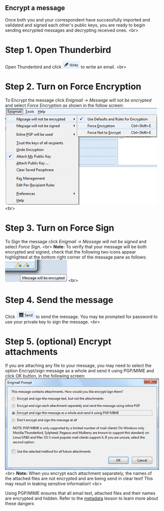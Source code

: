 
## Encrypt a message

Once both you and your correspondent have successfully imported and validated and signed each other&#39;s public keys, you are ready to begin sending encrypted messages and decrypting received ones.
&lt;br&gt;
# Step 1. Open Thunderbird
Open Thunderbird and click ![thunderbird_81](thunderbird_81.png) to write an email.
&lt;br&gt;
# Step 2. Turn on Force Encryption
To Encrypt the message click *Enigmail -&gt; Message will not be encrypted* and select *Force Encryption* as shown in the follow screen:
![thunderbird_84](thunderbird_84.png)
&lt;br&gt;

# Step 3. Turn on Force Sign
To Sign the message click *Enigmail -&gt; Message will not be signed* and select *Force Sign*.
&lt;br&gt;
**Note:** To verify that your message will be both encrypted and signed, check that the following two icons appear highlighted at the bottom right corner of the message pane as follows:
![thunderbird_85](thunderbird_85.png)
&lt;br&gt;
# Step 4. Send the message
Click ![thunderbird_83](thunderbird_83.png) to send the message. You may be prompted for password to use your private key to sign the message.
&lt;br&gt;
# Step 5. (optional) Encrypt attachments
If you are attaching any file to your message, you may need to select the option Encrypt/sign message as a whole and send it using PGP/MIME and click OK button, in the following screen:
![thunderbird_86](thunderbird_86.png)
&lt;br&gt;
**Note:** When you encrypt each attachment separately, the names of the attached files are not encrypted and are being send in clear text! This may result in leaking sensitive information!
&lt;br&gt;

Using PGP/MIME ensures that all email text, attached files and their names are encrypted and hidden. Refer to the [metadata](topics/understand-4-digisec/3-metadata/1-1-intro.md) lesson to learn more about these dangers
